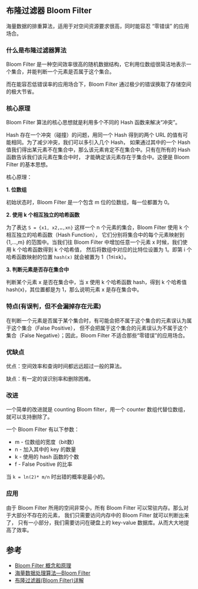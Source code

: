 ## 布隆过滤器 Bloom Filter

海量数据的排重算法，适用于对空间资源要求很高，同时能容忍 “零错误” 的应用场合。

### 什么是布隆过滤器算法

Bloom Filter 是一种空间效率很高的随机数据结构，它利用位数组很简洁地表示一个集合，并能判断一个元素是否属于这个集合。

而在能容忍低错误率的应用场合下，Bloom Filter 通过极少的错误换取了存储空间的极大节省。

### 核心原理

Bloom Filter 算法的核心思想就是利用多个不同的 Hash 函数来解决“冲突”。

Hash 存在一个冲突（碰撞）的问题，用同一个 Hash 得到的两个 URL 的值有可能相同。为了减少冲突，我们可以多引入几个 Hash，
如果通过其中的一个 Hash 值我们得出某元素不在集合中，那么该元素肯定不在集合中。只有在所有的 Hash 函数告诉我们该元素在集合中时，
才能确定该元素存在于集合中。这便是 Bloom Filter 的基本思想。

核心原理：

**1. 位数组**

初始状态时，Bloom Filter 是一个包含 m 位的位数组，每一位都置为 0。

**2. 使用 k 个相互独立的哈希函数**

为了表达 `S = {x1, x2,…,xn}` 这样一个 n 个元素的集合，Bloom Filter 使用 k 个相互独立的哈希函数（Hash Function），
它们分别将集合中的每个元素映射到 {1,…,m} 的范围中。当我们往 Bloom Filter 中增加任意一个元素 x 时候，我们使用 k 个哈希函数得到 k 个哈希值，
然后将数组中对应的比特位设置为 1。即第 i 个哈希函数映射的位置 `hash(x)` 就会被置为 1（1≤i≤k）。

**3. 判断元素是否存在集合中**

判断某个元素 x 是否在集合中，当 x 使用 k 个哈希函数 hash，得到 k 个哈希值 hash(x)，其位置都是为 1，那么说明元素 x 是存在集合中。

### 特点(有误判，但不会漏掉存在元素)

在判断一个元素是否属于某个集合时，有可能会把不属于这个集合的元素误认为属于这个集合（False Positive），
但不会把属于这个集合的元素误认为不属于这个集合（False Negative）；因此，Bloom Filter 不适合那些“零错误”的应用场合。

### 优缺点

优点：空间效率和查询时间都远远超过一般的算法。

缺点：有一定的误识别率和删除困难。

### 改进

一个简单的改进就是 counting Bloom filter，用一个 counter 数组代替位数组，就可以支持删除了。

一个 Bloom Filter 有以下参数：

* m	- 位数组的宽度（bit数）
* n	- 加入其中的 key 的数量
* k	- 使用的 hash 函数的个数
* f	- False Positive 的比率

当 `k = ln(2)* m/n` 时出错的概率是最小的。

### 应用

由于 Bloom Filter 所用的空间非常小，所有 Bloom Filter 可以常驻内存。那么对于大部分不存在的元素，
我们只需要访问内存中的 Bloom Filter 就可以判断出来了，
只有一小部分，我们需要访问在硬盘上的 key-value 数据库。从而大大地提高了效率。

## 参考

* [Bloom Filter 概念和原理](http://blog.csdn.net/jiaomeng/article/details/1495500)
* [海量数据处理算法—Bloom Filter](http://blog.csdn.net/hguisu/article/details/7866173)
* [布隆过滤器(Bloom Filter)详解](http://www.cnblogs.com/allensun/archive/2011/02/16/1956532.html)
